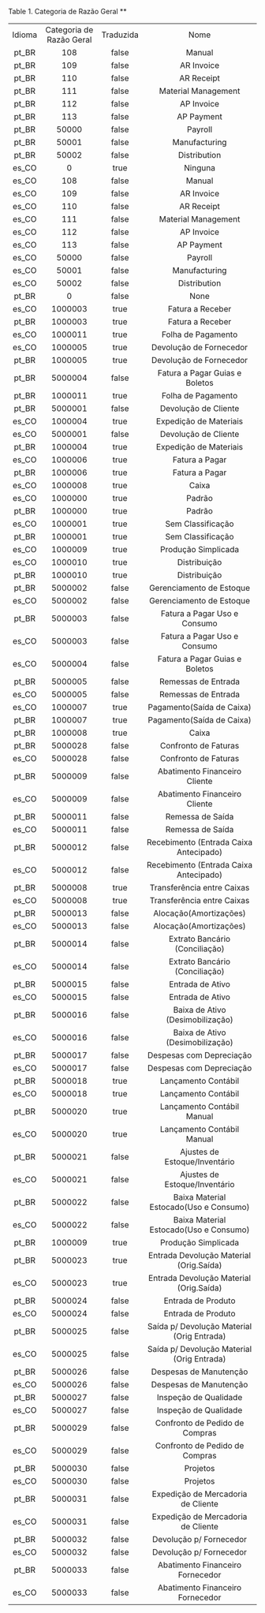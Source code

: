 <div id="d254403e1" class="table">

<div class="table-title">

Table 1. Categoria de Razão Geral
\*\*

</div>

<div class="table-contents">

|        |                          |           |                                            |
| :----: | :----------------------: | :-------: | :----------------------------------------: |
| Idioma | Categoria de Razão Geral | Traduzida |                    Nome                    |
| pt\_BR |           108            |   false   |                   Manual                   |
| pt\_BR |           109            |   false   |                 AR Invoice                 |
| pt\_BR |           110            |   false   |                 AR Receipt                 |
| pt\_BR |           111            |   false   |            Material Management             |
| pt\_BR |           112            |   false   |                 AP Invoice                 |
| pt\_BR |           113            |   false   |                 AP Payment                 |
| pt\_BR |          50000           |   false   |                  Payroll                   |
| pt\_BR |          50001           |   false   |               Manufacturing                |
| pt\_BR |          50002           |   false   |                Distribution                |
| es\_CO |            0             |   true    |                  Ninguna                   |
| es\_CO |           108            |   false   |                   Manual                   |
| es\_CO |           109            |   false   |                 AR Invoice                 |
| es\_CO |           110            |   false   |                 AR Receipt                 |
| es\_CO |           111            |   false   |            Material Management             |
| es\_CO |           112            |   false   |                 AP Invoice                 |
| es\_CO |           113            |   false   |                 AP Payment                 |
| es\_CO |          50000           |   false   |                  Payroll                   |
| es\_CO |          50001           |   false   |               Manufacturing                |
| es\_CO |          50002           |   false   |                Distribution                |
| pt\_BR |            0             |   false   |                    None                    |
| es\_CO |         1000003          |   true    |              Fatura a Receber              |
| pt\_BR |         1000003          |   true    |              Fatura a Receber              |
| es\_CO |         1000011          |   true    |             Folha de Pagamento             |
| es\_CO |         1000005          |   true    |          Devolução de Fornecedor           |
| pt\_BR |         1000005          |   true    |          Devolução de Fornecedor           |
| pt\_BR |         5000004          |   false   |       Fatura a Pagar Guias e Boletos       |
| pt\_BR |         1000011          |   true    |             Folha de Pagamento             |
| pt\_BR |         5000001          |   false   |            Devolução de Cliente            |
| es\_CO |         1000004          |   true    |           Expedição de Materiais           |
| es\_CO |         5000001          |   false   |            Devolução de Cliente            |
| pt\_BR |         1000004          |   true    |           Expedição de Materiais           |
| es\_CO |         1000006          |   true    |               Fatura a Pagar               |
| pt\_BR |         1000006          |   true    |               Fatura a Pagar               |
| es\_CO |         1000008          |   true    |                   Caixa                    |
| es\_CO |         1000000          |   true    |                   Padrão                   |
| pt\_BR |         1000000          |   true    |                   Padrão                   |
| es\_CO |         1000001          |   true    |             Sem Classificação              |
| pt\_BR |         1000001          |   true    |             Sem Classificação              |
| es\_CO |         1000009          |   true    |            Produção Simplicada             |
| es\_CO |         1000010          |   true    |                Distribuição                |
| pt\_BR |         1000010          |   true    |                Distribuição                |
| pt\_BR |         5000002          |   false   |          Gerenciamento de Estoque          |
| es\_CO |         5000002          |   false   |          Gerenciamento de Estoque          |
| pt\_BR |         5000003          |   false   |        Fatura a Pagar Uso e Consumo        |
| es\_CO |         5000003          |   false   |        Fatura a Pagar Uso e Consumo        |
| es\_CO |         5000004          |   false   |       Fatura a Pagar Guias e Boletos       |
| pt\_BR |         5000005          |   false   |            Remessas de Entrada             |
| es\_CO |         5000005          |   false   |            Remessas de Entrada             |
| es\_CO |         1000007          |   true    |         Pagamento(Saída de Caixa)          |
| pt\_BR |         1000007          |   true    |         Pagamento(Saída de Caixa)          |
| pt\_BR |         1000008          |   true    |                   Caixa                    |
| pt\_BR |         5000028          |   false   |            Confronto de Faturas            |
| es\_CO |         5000028          |   false   |            Confronto de Faturas            |
| pt\_BR |         5000009          |   false   |       Abatimento Financeiro Cliente        |
| es\_CO |         5000009          |   false   |       Abatimento Financeiro Cliente        |
| pt\_BR |         5000011          |   false   |              Remessa de Saída              |
| es\_CO |         5000011          |   false   |              Remessa de Saída              |
| pt\_BR |         5000012          |   false   |   Recebimento (Entrada Caixa Antecipado)   |
| es\_CO |         5000012          |   false   |   Recebimento (Entrada Caixa Antecipado)   |
| pt\_BR |         5000008          |   true    |         Transferência entre Caixas         |
| es\_CO |         5000008          |   true    |         Transferência entre Caixas         |
| pt\_BR |         5000013          |   false   |           Alocação(Amortizações)           |
| es\_CO |         5000013          |   false   |           Alocação(Amortizações)           |
| pt\_BR |         5000014          |   false   |       Extrato Bancário (Conciliação)       |
| es\_CO |         5000014          |   false   |       Extrato Bancário (Conciliação)       |
| pt\_BR |         5000015          |   false   |              Entrada de Ativo              |
| es\_CO |         5000015          |   false   |              Entrada de Ativo              |
| pt\_BR |         5000016          |   false   |      Baixa de Ativo (Desimobilização)      |
| es\_CO |         5000016          |   false   |      Baixa de Ativo (Desimobilização)      |
| pt\_BR |         5000017          |   false   |          Despesas com Depreciação          |
| es\_CO |         5000017          |   false   |          Despesas com Depreciação          |
| pt\_BR |         5000018          |   true    |            Lançamento Contábil             |
| es\_CO |         5000018          |   true    |            Lançamento Contábil             |
| pt\_BR |         5000020          |   true    |         Lançamento Contábil Manual         |
| es\_CO |         5000020          |   true    |         Lançamento Contábil Manual         |
| pt\_BR |         5000021          |   false   |       Ajustes de Estoque/Inventário        |
| es\_CO |         5000021          |   false   |       Ajustes de Estoque/Inventário        |
| pt\_BR |         5000022          |   false   |   Baixa Material Estocado(Uso e Consumo)   |
| es\_CO |         5000022          |   false   |   Baixa Material Estocado(Uso e Consumo)   |
| pt\_BR |         1000009          |   true    |            Produção Simplicada             |
| pt\_BR |         5000023          |   true    |  Entrada Devolução Material (Orig.Saída)   |
| es\_CO |         5000023          |   true    |  Entrada Devolução Material (Orig.Saída)   |
| pt\_BR |         5000024          |   false   |             Entrada de Produto             |
| es\_CO |         5000024          |   false   |             Entrada de Produto             |
| pt\_BR |         5000025          |   false   | Saída p/ Devolução Material (Orig Entrada) |
| es\_CO |         5000025          |   false   | Saída p/ Devolução Material (Orig Entrada) |
| pt\_BR |         5000026          |   false   |           Despesas de Manutenção           |
| es\_CO |         5000026          |   false   |           Despesas de Manutenção           |
| pt\_BR |         5000027          |   false   |           Inspeção de Qualidade            |
| es\_CO |         5000027          |   false   |           Inspeção de Qualidade            |
| pt\_BR |         5000029          |   false   |       Confronto de Pedido de Compras       |
| es\_CO |         5000029          |   false   |       Confronto de Pedido de Compras       |
| pt\_BR |         5000030          |   false   |                  Projetos                  |
| es\_CO |         5000030          |   false   |                  Projetos                  |
| pt\_BR |         5000031          |   false   |     Expedição de Mercadoria de Cliente     |
| es\_CO |         5000031          |   false   |     Expedição de Mercadoria de Cliente     |
| pt\_BR |         5000032          |   false   |          Devolução p/ Fornecedor           |
| es\_CO |         5000032          |   false   |          Devolução p/ Fornecedor           |
| pt\_BR |         5000033          |   false   |      Abatimento Financeiro Fornecedor      |
| es\_CO |         5000033          |   false   |      Abatimento Financeiro Fornecedor      |

</div>

</div>

